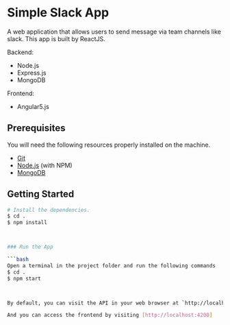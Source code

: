 # Simple Slack App

A web application that allows users to send message via team channels like slack. This app is built by ReactJS.

Backend:

* Node.js
* Express.js
* MongoDB

Frontend:

* Angular5.js

## Prerequisites

You will need the following resources properly installed on the machine.

* [Git](https://git-scm.com)
* [Node.js](https://nodejs.org) (with NPM)
* [MongoDB](https://www.mongodb.com)

## Getting Started

```bash
# Install the dependencies.
$ cd .
$ npm install



### Run the App

```bash
Open a terminal in the project folder and run the following commands
$ cd .
$ npm start



By default, you can visit the API in your web browser at `http://localhost:4000`

And you can access the frontend by visiting [http://localhost:4200]

